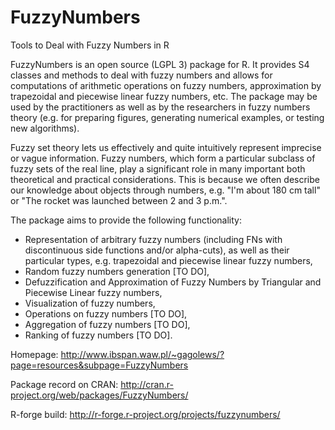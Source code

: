 FuzzyNumbers
============

Tools to Deal with Fuzzy Numbers in R


FuzzyNumbers is an open source (LGPL 3) package for R. It provides S4 classes and methods to deal 
with fuzzy numbers and allows for computations of arithmetic operations on fuzzy numbers, 
approximation by trapezoidal and piecewise linear fuzzy numbers, etc. 
The package may be used by the practitioners as well as by the researchers in fuzzy numbers 
theory (e.g. for preparing figures, generating numerical examples, or testing new algorithms).

Fuzzy set theory lets us effectively and quite intuitively represent imprecise 
or vague information. Fuzzy numbers, which form a particular subclass of fuzzy sets 
of the real line, play a significant role in many important both theoretical and 
practical considerations. This is because we often describe our knowledge 
about objects through numbers, e.g. "I'm about 180 cm tall" or 
"The rocket was launched between 2 and 3 p.m.".

The package aims to provide the following functionality:

*    Representation of arbitrary fuzzy numbers (including FNs with discontinuous side functions and/or alpha-cuts), as well as their particular types, e.g. trapezoidal and piecewise linear fuzzy numbers,
*    Random fuzzy numbers generation [TO DO],
*    Defuzzification and Approximation of Fuzzy Numbers by Triangular and Piecewise Linear fuzzy numbers,
*    Visualization of fuzzy numbers,
*    Operations on fuzzy numbers [TO DO],
*    Aggregation of fuzzy numbers [TO DO],
*    Ranking of fuzzy numbers [TO DO].


Homepage: http://www.ibspan.waw.pl/~gagolews/?page=resources&subpage=FuzzyNumbers

Package record on CRAN: http://cran.r-project.org/web/packages/FuzzyNumbers/

R-forge build: http://r-forge.r-project.org/projects/fuzzynumbers/

